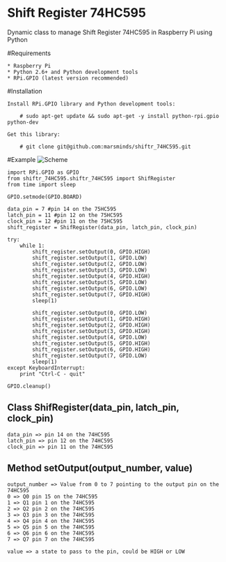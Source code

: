 Shift Register 74HC595
=======

Dynamic class to manage Shift Register 74HC595 in Raspberry Pi using Python

#Requirements

    * Raspberry Pi
    * Python 2.6+ and Python development tools
    * RPi.GPIO (latest version recommended)

#Installation

    Install RPi.GPIO library and Python development tools:

        # sudo apt-get update && sudo apt-get -y install python-rpi.gpio python-dev

    Get this library:

        # git clone git@github.com:marsminds/shiftr_74HC595.git


#Example
![Scheme](http://i.picresize.com/images/2014/03/11/xM26G.jpg)

    import RPi.GPIO as GPIO
    from shiftr_74HC595.shiftr_74HC595 import ShifRegister
    from time import sleep

    GPIO.setmode(GPIO.BOARD)

    data_pin = 7 #pin 14 on the 75HC595
    latch_pin = 11 #pin 12 on the 75HC595
    clock_pin = 12 #pin 11 on the 75HC595
    shift_register = ShifRegister(data_pin, latch_pin, clock_pin)

    try:
        while 1:
            shift_register.setOutput(0, GPIO.HIGH)
            shift_register.setOutput(1, GPIO.LOW)
            shift_register.setOutput(2, GPIO.LOW)
            shift_register.setOutput(3, GPIO.LOW)
            shift_register.setOutput(4, GPIO.HIGH)
            shift_register.setOutput(5, GPIO.LOW)
            shift_register.setOutput(6, GPIO.LOW)
            shift_register.setOutput(7, GPIO.HIGH)
            sleep(1)

            shift_register.setOutput(0, GPIO.LOW)
            shift_register.setOutput(1, GPIO.HIGH)
            shift_register.setOutput(2, GPIO.HIGH)
            shift_register.setOutput(3, GPIO.HIGH)
            shift_register.setOutput(4, GPIO.LOW)
            shift_register.setOutput(5, GPIO.HIGH)
            shift_register.setOutput(6, GPIO.HIGH)
            shift_register.setOutput(7, GPIO.LOW)
            sleep(1)
    except KeyboardInterrupt:
        print "Ctrl-C - quit"

    GPIO.cleanup()

## Class ShifRegister(data_pin, latch_pin, clock_pin)
    data_pin => pin 14 on the 74HC595
    latch_pin => pin 12 on the 74HC595
    clock_pin => pin 11 on the 74HC595

## Method setOutput(output_number, value)
    output_number => Value from 0 to 7 pointing to the output pin on the 74HC595
    0 => Q0 pin 15 on the 74HC595
    1 => Q1 pin 1 on the 74HC595
    2 => Q2 pin 2 on the 74HC595
    3 => Q3 pin 3 on the 74HC595
    4 => Q4 pin 4 on the 74HC595
    5 => Q5 pin 5 on the 74HC595
    6 => Q6 pin 6 on the 74HC595
    7 => Q7 pin 7 on the 74HC595

    value => a state to pass to the pin, could be HIGH or LOW
